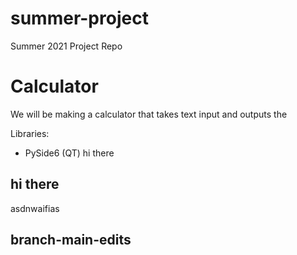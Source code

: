 # summer-project
Summer 2021 Project Repo

# Calculator
We will be making a calculator that takes text input and outputs the 

Libraries:
  - PySide6 (QT)
hi there
## hi there
asdnwaifias

## branch-main-edits